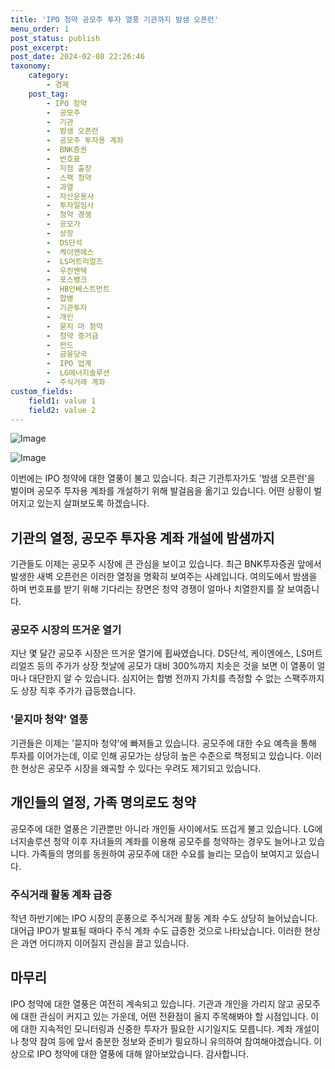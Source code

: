 ```yaml
---
title: 'IPO 청약 공모주 투자 열풍 기관까지 밤샘 오픈런'
menu_order: 1
post_status: publish
post_excerpt: 
post_date: 2024-02-08 22:26:46
taxonomy:
    category:
        - 경제
    post_tag:
        - IPO 청약
        -  공모주
        -  기관
        -  밤샘 오픈런
        -  공모주 투자용 계좌
        -  BNK증권
        -  번호표
        -  지점 출장
        -  스팩 청약
        -  과열
        -  자산운용사
        -  투자일임사
        -  청약 경쟁
        -  공모가
        -  상장
        -  DS단석
        -  케이엔에스
        -  LS머트리얼즈
        -  우진엔텍
        -  포스뱅크
        -  HB인베스트먼트
        -  합병
        -  기관투자
        -  개인
        -  묻지 마 청약
        -  청약 증거금
        -  펀드
        -  금융당국
        -  IPO 업계
        -  LG에너지솔루션
        -  주식거래 계좌
custom_fields:
    field1: value 1
    field2: value 2
---
```


![Image](https://imgnews.pstatic.net/image/015/2024/02/08/0004946857_001_20240208190001040.jpg?type=w647)

![Image](https://imgnews.pstatic.net/image/015/2024/02/08/0004946857_002_20240208190001070.jpg?type=w647)

이번에는 IPO 청약에 대한 열풍이 불고 있습니다. 최근 기관투자가도 '밤샘 오픈런'을 벌이며 공모주 투자용 계좌를 개설하기 위해 발걸음을 옮기고 있습니다. 어떤 상황이 벌어지고 있는지 살펴보도록 하겠습니다.
## 기관의 열정, 공모주 투자용 계좌 개설에 밤샘까지
기관들도 이제는 공모주 시장에 큰 관심을 보이고 있습니다. 최근 BNK투자증권 앞에서 발생한 새벽 오픈런은 이러한 열정을 명확히 보여주는 사례입니다. 여의도에서 밤샘을 하며 번호표를 받기 위해 기다리는 장면은 청약 경쟁이 얼마나 치열한지를 잘 보여줍니다.
### 공모주 시장의 뜨거운 열기
지난 몇 달간 공모주 시장은 뜨거운 열기에 휩싸였습니다. DS단석, 케이엔에스, LS머트리얼즈 등의 주가가 상장 첫날에 공모가 대비 300%까지 치솟은 것을 보면 이 열풍이 얼마나 대단한지 알 수 있습니다. 심지어는 합병 전까지 가치를 측정할 수 없는 스팩주까지도 상장 직후 주가가 급등했습니다.
### '묻지마 청약' 열풍
기관들은 이제는 '묻지마 청약'에 빠져들고 있습니다. 공모주에 대한 수요 예측을 통해 투자를 이어가는데, 이로 인해 공모가는 상당히 높은 수준으로 책정되고 있습니다. 이러한 현상은 공모주 시장을 왜곡할 수 있다는 우려도 제기되고 있습니다.
## 개인들의 열정, 가족 명의로도 청약 
공모주에 대한 열풍은 기관뿐만 아니라 개인들 사이에서도 뜨겁게 불고 있습니다. LG에너지솔루션 청약 이후 자녀들의 계좌를 이용해 공모주를 청약하는 경우도 늘어나고 있습니다. 가족들의 명의를 동원하여 공모주에 대한 수요를 늘리는 모습이 보여지고 있습니다.
### 주식거래 활동 계좌 급증
작년 하반기에는 IPO 시장의 훈풍으로 주식거래 활동 계좌 수도 상당히 늘어났습니다. 대어급 IPO가 발표될 때마다 주식 계좌 수도 급증한 것으로 나타났습니다. 이러한 현상은 과연 어디까지 이어질지 관심을 끌고 있습니다.
## 마무리
IPO 청약에 대한 열풍은 여전히 계속되고 있습니다. 기관과 개인을 가리지 않고 공모주에 대한 관심이 커지고 있는 가운데, 어떤 전환점이 올지 주목해봐야 할 시점입니다. 이에 대한 지속적인 모니터링과 신중한 투자가 필요한 시기일지도 모릅니다. 계좌 개설이나 청약 참여 등에 앞서 충분한 정보와 준비가 필요하니 유의하여 참여해야겠습니다. 이상으로 IPO 청약에 대한 열풍에 대해 알아보았습니다. 감사합니다.
